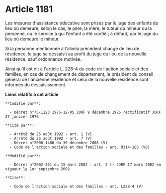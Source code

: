 # Article 1181

Les mesures d'assistance éducative sont prises par le juge des enfants du lieu où demeure, selon le cas, le père, la mère, le
tuteur du mineur ou la personne, ou le service à qui l'enfant a été confié ; à défaut, par le juge du lieu où demeure le
mineur.

Si la personne mentionnée à l'alinéa précédent change de lieu de résidence, le juge se dessaisit au profit du juge du lieu de
la nouvelle résidence, sauf ordonnance motivée.

Ainsi qu'il est dit à l'article L. 228-4 du code de l'action sociale et des familles, en cas de changement de département, le
président du conseil général de l'ancienne résidence et celui de la nouvelle résidence sont informés du dessaisissement.

**Liens relatifs à cet article**

	**Codifié par**:

	  - Décret n°75-1123 1975-12-05 JORF 9 décembre 1975 rectificatif JORF 27 janvier 1976

	**Cité par**:

	  - Arrêté du 25 août 1992 - art. 1 (V)
	  - Arrêté du 25 août 1992 - art. 7 (V)
	  - Décret n°2008-1486 du 30 décembre 2008 (V)
	  - Code de l'action sociale et des familles - art. R314-105 (VD)

	**Modifié par**:

	  - Décret n°2002-361 du 15 mars 2002 - art. 2 () JORF 17 mars 2002 en vigueur le 1er septembre 2002

	**Cite**:

	  - Code de l'action sociale et des familles - art. L228-4 (V)
